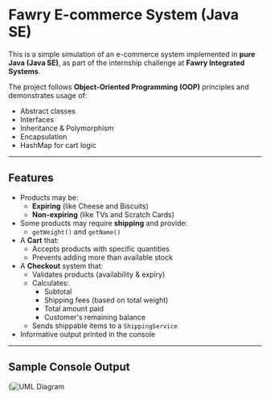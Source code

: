 #  Fawry E-commerce System (Java SE)

This is a simple simulation of an e-commerce system implemented in **pure Java (Java SE)**, as part of the internship challenge at **Fawry Integrated Systems**.

The project follows **Object-Oriented Programming (OOP)** principles and demonstrates usage of:
- Abstract classes
- Interfaces
- Inheritance & Polymorphism
- Encapsulation
- HashMap for cart logic

---

##  Features

- Products may be:
  - **Expiring** (like Cheese and Biscuits)
  - **Non-expiring** (like TVs and Scratch Cards)
- Some products may require **shipping** and provide:
  - `getWeight()` and `getName()`
- A **Cart** that:
  - Accepts products with specific quantities
  - Prevents adding more than available stock
- A **Checkout** system that:
  - Validates products (availability & expiry)
  - Calculates:
    - Subtotal
    - Shipping fees (based on total weight)
    - Total amount paid
    - Customer's remaining balance
  - Sends shippable items to a `ShippingService`
- Informative output printed in the console

---

##  Sample Console Output
(![UML Diagram](assets/uml.png)


